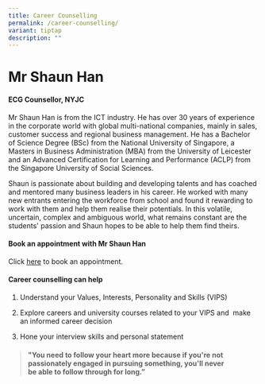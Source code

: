 ```yaml
---
title: Career Counselling
permalink: /career-counselling/
variant: tiptap
description: ""
---
```

<h1><strong>Mr Shaun Han</strong></h1>
<h4><strong>ECG Counsellor, NYJC</strong></h4>
<p>Mr Shaun Han is from the ICT industry. He has over 30 years of experience
in the corporate world with global multi-national companies, mainly in
sales, customer success and regional business management. He has a Bachelor
of Science Degree (BSc) from the National University of Singapore, a Masters
in Business Administration (MBA) from the University of Leicester and an
Advanced Certification for Learning and Performance (ACLP) from the Singapore
University of Social Sciences.</p>
<p>Shaun is passionate about building and developing talents and has coached
and mentored many business leaders in his career. He worked with many new
entrants entering the workforce from school and found it rewarding to work
with them and help them realise their potentials. In this volatile, uncertain,
complex and ambiguous world, what remains constant are the students' passion
and Shaun hopes to be able to help them find theirs.</p>
<h4>Book an appointment with Mr Shaun Han</h4>
<p>Click <a href="https://go.gov.sg/meet-shaun-han" rel="noopener nofollow" target="_blank">here</a> to
book an appointment.</p>
<p></p>
<h4>Career counselling can help</h4>
<ol data-tight="true" class="tight">
<li>
<p>Understand your Values, Interests, Personality and Skills (VIPS)</p>
</li>
<li>
<p>Explore careers and university courses related to your VIPS and&nbsp;
make an informed career decision</p>
</li>
<li>
<p>Hone your interview skills and personal statement&nbsp;</p>
</li>
</ol>
<p></p>
<blockquote>
<h4><strong>"You&nbsp;need to follow your heart more because if you're&nbsp;not passionately engaged in&nbsp;pursuing something, you'll&nbsp;never be&nbsp;able&nbsp;to&nbsp;follow through for long.”</strong></h4>
</blockquote>
<p></p>